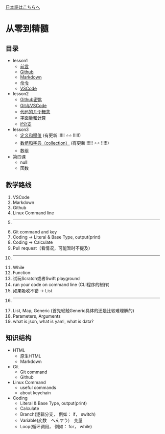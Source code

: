 [日本語はこちらへ](/docs/ja.md)

# 从零到精髓

## 目录

- lesson1
  - [前言](/chinese/lessons/lesson1/0_前言.md)
  - [Github](/chinese/lessons/lesson1/1_Github.md)
  - [Markdown](/chinese/lessons/lesson1/2_Markdown.md)
  - [命令](/chinese/lessons/lesson1/3_Command.md)
  - [VSCode](/chinese/lessons/lesson1/4_VSCode.md)
- lesson2
  - [Github密匙](/chinese/lessons/lesson2/1_github_key.md)
  - [Git与VSCode](/chinese/lessons/lesson2/2_git_vscode.md)
  - [代码的几个概念](/chinese/lessons/lesson2/3_coding_concept.md)
  - [字面量和计算](/chinese/lessons/lesson2/4_literal_calculate.md)
  - [if分支](/chinese/lessons/lesson2/5_if.md)
- lesson3
  - [定义和赋值](/chinese/lessons/lesson3/variable.md) (有更新 !!!!! ⭐️⭐️ !!!!!)
  - [数组和字典（collection）](/chinese/lessons/lesson3/collection.md)  (有更新 !!!!! ⭐️⭐️ !!!!!)
  - 数组
- 第四课
  - null
  - 函数



## 教学路线


1. VSCode
2. Markdown
3. Github
4. Linux Command line
5. ---
6. Git command and key
7. Coding -> Literal & Base Type, output(print)
8. Coding -> Calculate
9. Pull request（看情况，可能暂时不提及）
10. ---
11. While
12. Function
13. 试玩Scratch或者Swift playground
14. run your code on command line (CLI程序的制作)
15. 如果吸收不错 -> List
16. ---
17. List, Map, Generic (首先轻触Generic具体的还是比较难理解的)
18. Parameters, Arguments
19. what is json, what is yaml, what is data?




## 知识结构

- HTML
  - 原生HTML
  - Markdown
- Git
  - Git command
  - Github
- Linux Command
  - useful commands
  - about keychain
- Coding
  - Literal & Base Type, output(print)
  - Calculate
  - Branch(逻辑分支， 例如： if， switch)
  - Variable(変数　へんすう)　变量
  - Loop(循环调用， 例如： for， while)
